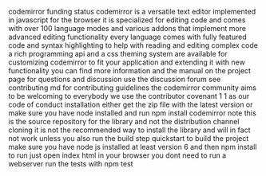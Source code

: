 codemirror funding status codemirror is a versatile text editor implemented in javascript for the browser it is specialized for editing code and comes with over 100 language modes and various addons that implement more advanced editing functionality every language comes with fully featured code and syntax highlighting to help with reading and editing complex code a rich programming api and a css theming system are available for customizing codemirror to fit your application and extending it with new functionality you can find more information and the manual on the project page for questions and discussion use the discussion forum see contributing md for contributing guidelines the codemirror community aims to be welcoming to everybody we use the contributor covenant 1 1 as our code of conduct installation either get the zip file with the latest version or make sure you have node installed and run npm install codemirror note this is the source repository for the library and not the distribution channel cloning it is not the recommended way to install the library and will in fact not work unless you also run the build step quickstart to build the project make sure you have node js installed at least version 6 and then npm install to run just open index html in your browser you dont need to run a webserver run the tests with npm test